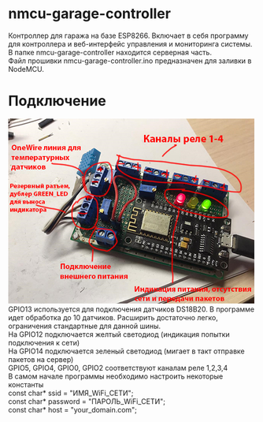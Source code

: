 # nmcu-garage-controller
Контроллер для гаража на базе ESP8266. Включает в себя программу для контроллера и веб-интерфейс управления и мониторинга системы.<br>
В папке nmcu-garage-controller находится серверная часть.<br>
Файл прошивки nmcu-garage-controller.ino предназначен для заливки в NodeMCU.<br>

# Подключение
![alt text](nmcu.jpg "nmcu")<br>
GPIO13 используется для подключения датчиков DS18B20. В программе идет обработка до 10 датчиков. Расширить достаточно легко, ограничения стандартные для данной шины.<br>
На GPIO12 подключается желтый светодиод (индикация попытки подключения к сети)<br>
На GPIO14 подключается зеленый светодиод (мигает в такт отправке пакетов на сервер)<br>
GPIO5, GPIO4, GPIO0, GPIO2 соответствуют каналам реле 1,2,3,4<br>
В самом начале программы необходимо настроить некоторые константы<br>
const char* ssid     = "ИМЯ_WiFi_СЕТИ";<br>
const char* password = "ПАРОЛЬ_WiFi_СЕТИ";<br>
const char* host = "your_domain.com"; <br>
